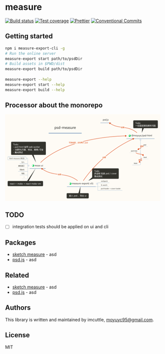 # measure

[![Build status](https://img.shields.io/travis/imcuttle/measure/master.svg?style=flat-square)](https://travis-ci.org/imcuttle/measure)
[![Test coverage](https://img.shields.io/codecov/c/github/imcuttle/measure.svg?style=flat-square)](https://codecov.io/github/imcuttle/measure?branch=master)
[![Prettier](https://img.shields.io/badge/code_style-prettier-ff69b4.svg?style=flat-square)](https://prettier.io/)
[![Conventional Commits](https://img.shields.io/badge/Conventional%20Commits-1.0.0-yellow.svg)](https://conventionalcommits.org)

## Getting started

```bash
npm i measure-export-cli -g
# Run the online server
measure-export start path/to/psdDir
# Build assets in $PWD/dist
measure-export build path/to/psdDir

measure-export --help
measure-export start --help
measure-export build --help
```

## Processor about the monorepo

![](./psd-measure.zh.svg)

## TODO

- [ ] integration tests should be applied on ui and cli

## Packages

- [sketch measure](2) - asd
- [psd.js](2) - asd

## Related

- [sketch measure](2) - asd
- [psd.js](2) - asd

## Authors

This library is written and maintained by imcuttle, [moyuyc95@gmail.com](mailto:moyuyc95@gmail.com).

## License

MIT
